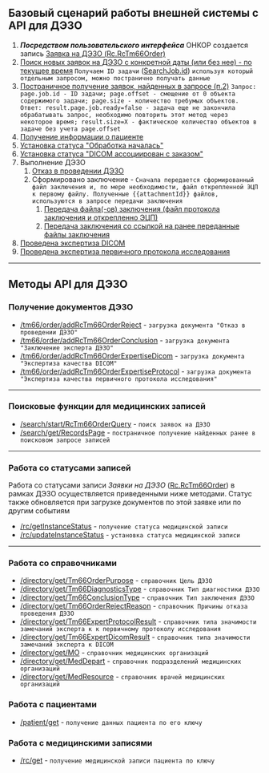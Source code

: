 ## Базовый сценарий работы внешней системы с API для ДЭЗО
1. ***Посредством пользовательского интерфейса*** ОНКОР создается запись [Заявка на ДЭЗО (Rc.RcTm66Order)](types/types.md#com.siams.med.api.Rc.RcTm66Order)  
1. [Поиск новых заявок на ДЭЗО с конкретной даты (или без нее) - по текущее время](methods/search/start/RcTm66OrderQuery/) `Получаем ID задачи` ([SearchJob.id](types/types.html#com.siams.med.api.SearchJob)) `используя который отдельным запросом, можно постранично получать данные`
2. [Постраничное получение заявок, найденных в запросе (п.2)](methods/search/get/RecordsPage/)
    `Запрос: page.job.id - ID задачи; page.offset - смещение от 0 объекта содержимого задачи; page.size - количество требумых объектов. Ответ: result.page.job.ready=false - задача еще не закончила обрабатывать запрос, необходимо повторить этот метод через некоторое время; result.size=X - фактическое количество объектов в задаче без учета page.offset`
3. [Получение информации о пациенте](methods/patient/get/)
4. [Установка статуса "Обработка началась"](methods/status/update/)
5. [Установка статуса "DICOM ассоциирован с заказом"](methods/status/update/)
6. Выполнение ДЭЗО
   1. [Отказ в проведении ДЭЗО](methods/tm66/order/addRcTm66OrderReject/)
   2. Сформировано заключение - `Сначала передается сформированный файл заключения и, по мере необходимости, файл открепленной ЭЦП к первому файлу. Полученные {{attachmentId}} файлов, используются в запросе передачи заключения`
       1. [Передача файла(-ов) заключения (файл протокола заключения и открепленно ЭЦП)](methods/attachment/create/index.md)
       2. [Передача заключения со ссылкой на ранее переданные файлы заключения](methods/tm66/order/addRcTm66OrderConclusion/index.md)
3. [Проведена экспертиза DICOM](methods/tm66/order/addRcTm66OrderExpertiseDicom/index.md) 
4. [Проведена экспертиза первичного протокола исследования](methods/tm66/order/addRcTm66OrderExpertiseProtocol/index.md) 

---
## Методы API для ДЭЗО

### Получение документов ДЭЗО

* [/tm66/order/addRcTm66OrderReject](methods/tm66/order/addRcTm66OrderReject/index.md) - `загрузка документа "Отказ в проведении ДЭЗО"` 
* [/tm66/order/addRcTm66OrderConclusion](methods/tm66/order/addRcTm66OrderConclusion/index.md) - `загрузка документа "Заключение эксперта ДЭЗО"`
* [/tm66/order/addRcTm66OrderExpertiseDicom](methods/tm66/order/addRcTm66OrderExpertiseDicom/index.md) - `загрузка документа "Экспертиза качества DICOM"`
* [/tm66/order/addRcTm66OrderExpertiseProtocol](methods/tm66/order/addRcTm66OrderExpertiseProtocol/index.md) - `загрузка документа "Экспертиза качества первичного протокола исследования"`

---

### Поисковые функции для медицинских записей

* [/search/start/RcTm66OrderQuery](methods/search/start/RcTm66OrderQuery/index.md)  - `поиск заявок на ДЭЗО`
* [/search/get/RecordsPage](methods/search/get/RecordsPage/index.md)  - `постраничное получение найденных ранее в поисковом запросе записей`

---

### Работа со статусами записей

Работа со статусами записи *Заявки на ДЭЗО* ([Rc.RcTm66Order](types/types.md#com.siams.med.api.Rc.RcTm66Order)) в рамках ДЭЗО осуществляется приведенными ниже методами. Статус также обновляется при загрузке документов по этой заявке или по другим событиям
* [/rc/getInstanceStatus](methods/status/get/index.md)  - `получение статуса медицинской записи`
* [/rc/updateInstanceStatus](methods/status/update/index.md)  - `установка статуса медицинской записи`

---

### Работа со справочниками

* [/directory/get/Tm66OrderPurpose](methods/directory/get/Tm66OrderPurpose/index.md)  - `справочник Цель ДЭЗО` 
* [/directory/get/Tm66DiagnosticsType](methods/directory/get/Tm66DiagnosticsType/index.md)  - `справочник Тип диагностики ДЭЗО`
* [/directory/get/Tm66ConclusionType](methods/directory/get/Tm66ConclusionType/index.md)  - `справочник Тип заключения ДЭЗО`
* [/directory/get/Tm66OrderRejectReason](methods/directory/get/Tm66OrderRejectReason/index.md)  - `справочник Причины отказа проведения ДЭЗО`
* [/directory/get/Tm66ExpertProtocolResult](methods/directory/get/Tm66ExpertProtocolResult/index.md) - `cправочник типа значимости замечаний эксперта к к первичному протоколу исследования`  
* [/directory/get/Tm66ExpertDicomResult](methods/directory/get/Tm66ExpertDicomResult/index.md) - `cправочник типа значимости замечаний эксперта к DICOM `
* [/directory/get/MO](methods/directory/get/MO/index.md) - `cправочник медицинских организаций `  
* [/directory/get/MedDepart](methods/directory/get/MedDepart/index.md) - `cправочник подразделений медицинских организаций `  
* [/directory/get/MedResource](methods/directory/get/MedResource/index.md) - `cправочник врачей медицинских организаций `

### Работа с пациентами

* [/patient/get](methods/patient/get/index.md)  - `получение данных пациента по его ключу`


### Работа с медицинскими записями

* [/rc/get](methods/rc/get/index.md)  - `получение медицинской записи пациента по ключу`

